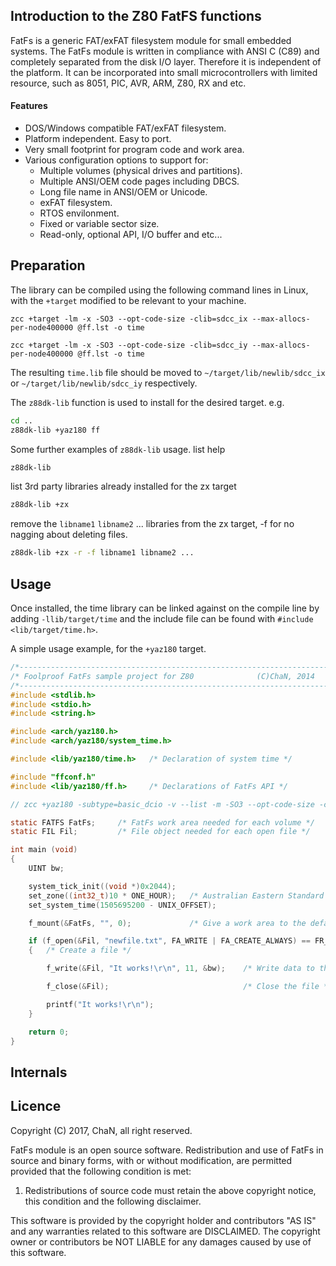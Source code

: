 ## Introduction to the Z80 FatFS functions

FatFs is a generic FAT/exFAT filesystem module for small embedded systems. The FatFs module is written in compliance with ANSI C (C89) and completely separated from the disk I/O layer. Therefore it is independent of the platform. It can be incorporated into small microcontrollers with limited resource, such as 8051, PIC, AVR, ARM, Z80, RX and etc.

#### Features
<ul>
 <li>DOS/Windows compatible FAT/exFAT filesystem.</li>
 <li>Platform independent. Easy to port.</li>
 <li>Very small footprint for program code and work area.</li>
 <li>Various configuration options to support for:
  <ul>
   <li>Multiple volumes (physical drives and partitions).</li>
   <li>Multiple ANSI/OEM code pages including DBCS.</li>
   <li>Long file name in ANSI/OEM or Unicode.</li>
   <li>exFAT filesystem.</li>
   <li>RTOS envilonment.</li>
   <li>Fixed or variable sector size.</li>
   <li>Read-only, optional API, I/O buffer and etc...</li>
  </ul>
 </li>
</ul>

## Preparation

The library can be compiled using the following command lines in Linux, with the `+target` modified to be relevant to your machine.

`zcc +target -lm -x -SO3 --opt-code-size -clib=sdcc_ix --max-allocs-per-node400000 @ff.lst -o time`

`zcc +target -lm -x -SO3 --opt-code-size -clib=sdcc_iy --max-allocs-per-node400000 @ff.lst -o time`

The resulting `time.lib` file should be moved to `~/target/lib/newlib/sdcc_ix` or `~/target/lib/newlib/sdcc_iy` respectively.

The `z88dk-lib` function is used to install for the desired target. e.g.

```bash
cd ..
z88dk-lib +yaz180 ff
```

Some further examples of `z88dk-lib` usage.
list help
```bash
z88dk-lib
```
list 3rd party libraries already installed for the zx target
```bash
z88dk-lib +zx
```
remove the `libname1` `libname2` ... libraries from the zx target, -f for no nagging about deleting files.
```bash
z88dk-lib +zx -r -f libname1 libname2 ...
```

## Usage

Once installed, the time library can be linked against on the compile line by adding `-llib/target/time` and the include file can be found with `#include <lib/target/time.h>`.

A simple usage example, for the `+yaz180` target.

```c
/*----------------------------------------------------------------------*/
/* Foolproof FatFs sample project for Z80              (C)ChaN, 2014    */
/*----------------------------------------------------------------------*/
#include <stdlib.h>
#include <stdio.h>
#include <string.h>

#include <arch/yaz180.h>
#include <arch/yaz180/system_time.h>

#include <lib/yaz180/time.h>   /* Declaration of system time */

#include "ffconf.h"
#include <lib/yaz180/ff.h>     /* Declarations of FatFs API */

// zcc +yaz180 -subtype=basic_dcio -v --list -m -SO3 --opt-code-size -clib=sdcc_iy -llib/yaz180/time -llib/yaz180/ff --max-allocs-per-node200000 ffmain.c -o ffmain -create-app

static FATFS FatFs;		/* FatFs work area needed for each volume */
static FIL Fil;			/* File object needed for each open file */

int main (void)
{
	UINT bw;

    system_tick_init((void *)0x2044);
    set_zone((int32_t)10 * ONE_HOUR);   /* Australian Eastern Standard Time */
    set_system_time(1505695200 - UNIX_OFFSET);

	f_mount(&FatFs, "", 0);	            /* Give a work area to the default drive */

	if (f_open(&Fil, "newfile.txt", FA_WRITE | FA_CREATE_ALWAYS) == FR_OK)
	{	/* Create a file */

		f_write(&Fil, "It works!\r\n", 11, &bw);	/* Write data to the file */

		f_close(&Fil);								/* Close the file */

		printf("It works!\r\n");
	}

	return 0;
}

```

## Internals


## Licence

Copyright (C) 2017, ChaN, all right reserved.

FatFs module is an open source software. Redistribution and use of FatFs in source and binary forms, with or without modification, are permitted provided that the following condition is met:

1. Redistributions of source code must retain the above copyright notice, this condition and the following disclaimer.

This software is provided by the copyright holder and contributors "AS IS" and any warranties related to this software are DISCLAIMED. The copyright owner or contributors be NOT LIABLE for any damages caused by use of this software.
